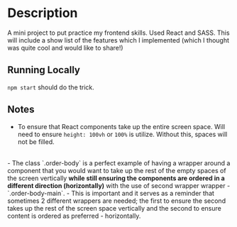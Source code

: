 # Description

A mini project to put practice my frontend skills. Used React and SASS. This will include a show list of the features which I implemented (which I thought was quite cool and would like to share!)

## Running Locally

`npm start` should do the trick.

## Notes

- To ensure that React components take up the entire screen space. Will need to ensure `height: 100vh` or `100%` is utilize. Without this, spaces will not be filled.
<br/>
- The class `.order-body` is a perfect example of having a wrapper around a component that you would want to take up the rest of the empty spaces of the screen vertically <b>while still ensuring the components are ordered in a different direction (horizontally)</b> with the use of second wrapper wrapper - `.order-body-main`.
- This is important and it serves as a reminder that sometimes 2 different wrappers are needed; the first to ensure the second takes up the rest of the screen space vertically and the second to ensure content is ordered as preferred - horizontally.
